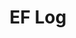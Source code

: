 ---
layout: page_archive_gallery
title: "EF Log"
category: log
description: A location-specific personal log.
permalink: /log/archive/
loading_animation: true
sitemap:
  priority: 0.9
---